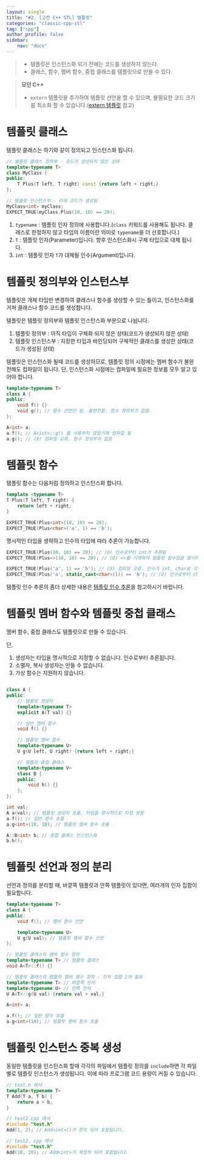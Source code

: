 ```yaml
---
layout: single
title: "#2. [고전 C++ STL] 템플릿"
categories: "classic-cpp-stl"
tag: ["cpp"]
author_profile: false
sidebar: 
    nav: "docs"
---
```


> * 템플릿은 인스턴스화 되기 전에는 코드를 생성하지 않는다.
> * 클래스, 함수, 멤버 함수, 중첩 클래스를 템플릿으로 만들 수 있다.

> **모던 C++**
> * `extern` 템플릿을 추가하여 템플릿 선언을 할 수 있으며, 불필요한 코드 크기를 최소화 할 수 있습니다.([extern 템플릿](https://tango1202.github.io/mordern-cpp/mordern-cpp-extern-template/) 참고)

# 템플릿 클래스

템플릿 클래스는 하기와 같이 정의되고 인스턴스화 됩니다.

```cpp
// 템플릿 클래스 정의부 - 코드가 생성되지 않은 상태
template<typename T> 
class MyClass {
public:
    T Plus(T left, T right) const {return left + right;}    
}; 

// 템플릿 인스턴스부 - 이때 코드가 생성됨
MyClass<int> myClass;
EXPECT_TRUE(myClass.Plus(10, 10) == 20); 
```

1. `typename` : 템플릿 인자 정의에 사용합니다.(`class` 키워드를 사용해도 됩니다. 클래스로 한정하지 않고 타입의 이름이란 의미로 `typename`을 더 선호합니다.)
2. `T` : 템플릿 인자(Parameter)입니다. 향후 인스턴스화시 구체 타입으로 대체 됩니다.
3. `int` : 템플릿 인자 `T`가 대체될 인수(Argument)입니다.  

# 템플릿 정의부와 인스턴스부

템플릿은 개체 타입만 변경하여 클래스나 함수를 생성할 수 있는 틀이고, 인스턴스화를 거쳐 클래스나 함수 코드를 생성합니다.

템플릿은 템플릿 정의부와 템플릿 인스턴스화 부분으로 나뉩니다. 

1. 템플릿 정의부 : 아직 타입이 구체화 되지 않은 상태(코드가 생성되지 않은 상태) 
2. 템플릿 인스턴스부 : 지정한 타입과 바인딩되어 구체적인 클래스를 생성한 상태(코드가 생성된 상태)

템플릿은 인스턴스화 될때 코드를 생성하므로, 템플릿 정의 시점에는 멤버 함수가 불완전해도 컴파일이 됩니다. 단, 인스턴스화 시점에는 컴파일에 필요한 정보를 모두 알고 있어야 합니다.

```cpp
template<typename T>
class A {
public:    
    void f() {}
    void g(); // 함수 선언만 됨. 불완전함. 함수 정의부가 없음
};

A<int> a;
a.f(); // A<int>::g() 를 사용하지 않았기에 컴파일 됨 
a.g(); // (X) 컴파일 오류. 함수 정의부가 없음
```

# 템플릿 함수

템플릿 함수는 다음처럼 정의하고 인스턴스화 합니다.

```cpp
template <typename T>
T Plus(T left, T right) {
    return left + right;
}

EXPECT_TRUE(Plus<int>(10, 10) == 20);
EXPECT_TRUE(Plus<char>('a', 1) == 'b');
```

명시적인 타입을 생략하고 인수의 타입에 따라 추론이 가능합니다. 

```cpp
EXPECT_TRUE(Plus(10, 10) == 20); // (O) 인수로부터 int가 추론됨
EXPECT_TRUE(Plus<>(10, 10) == 20); // (O) <>를 기재하여 템플릿 함수임을 명시하고, 인수로부터 추론

EXPECT_TRUE(Plus('a', 1) == 'b'); // (X) 컴파일 오류. 인수가 int, char로 각각 다르므로 추론이 어려움 
EXPECT_TRUE(Plus('a', static_cast<char>(1)) == 'b'); // (O) 인수로부터 char 가 추론됨
```

템플릿 인수 추론의 좀더 상세한 내용은 [템플릿 인수 추론](https://tango1202.github.io/classic-cpp-stl/classic-cpp-stl-template-argument-deduction/#%ED%85%9C%ED%94%8C%EB%A6%BF-%EC%9D%B8%EC%88%98-%EC%B6%94%EB%A1%A0)을 참고하시기 바랍니다.

# 템플릿 멤버 함수와 템플릿 중첩 클래스

멤버 함수, 중첩 클래스도 템플릿으로 만들 수 있습니다.

단,

1. 생성자는 타입을 명시적으로 지정할 수 없습니다. 인수로부터 추론됩니다.
2. 소멸자, 복사 생성자는 만들 수 없습니다.
3. 가상 함수는 지원하지 않습니다.

```cpp

class A {
public:
    // 템플릿 생성자
    template<typename T>
    explicit A(T val) {}

    // 일반 멤버 함수
    void f() {}

    // 템플릿 멤버 함수
    template<typename U> 
    U g(U left, U right) {return left + right;} 

    // 템플릿 중첩 클래스
    template<typename V> 
    class B {
    public:
        void h() {}
    };
};

int val;
A a(val); // 템플릿 생성자 호출, 타입을 명시적으로 지정 못함
a.f(); // 일반 함수 호출
a.g<int>(10, 10); // 템플릿 멤버 함수 호출

A::B<int> b; // 중첩 클래스 인스턴스화
b.h(); 
```

# 템플릿 선언과 정의 분리

선언과 정의를 분리할 때, 바깥쪽 템플릿과 안쪽 템플릿이 있다면, 여러개의 인자 집합이 필요합니다.

```cpp
template<typename T> 
class A {
public:    
    void f(); // 멤버 함수 선언

    template<typename U>
    U g(U val); // 템플릿 멤버 함수 선언
};

// 템플릿 클래스의 멤버 함수 정의
template<typename T> // 템플릿 클래스
void A<T>::f() {} 

// 템플릿 클래스의 템플릿 멤버 함수 정의 - 인자 집합 2개 필요
template<typename T> // 바깥쪽 인자
template<typename U> // 안쪽 인자
U A<T>::g(U val) {return val + val;} 

A<int> a;

a.f(); // 일반 함수 호출
a.g<int>(10); // 템플릿 멤버 함수 호출
```

# 템플릿 인스턴스 중복 생성

동일한 템플릿을 인스턴스화 할때 각각의 파일에서 템플릿 정의를 `include`하면 각 파일별로 템플릿 인스턴스가 생성됩니다. 이에 따라 프로그램 코드 용량이 커질 수 있습니다.

```cpp
// test.h 에서
template<typename T>
T Add(T a, T b) {
    return a + b;
}

// test1.cpp 에서
#include "test.h"
Add(1, 2); // Add<int>()가 정의 되어 포함됩니다.

// test2. cpp 에서
#include "test.h"
Add(10, 20); // Add<int>가 재정의 되어 포함됩니다.
```